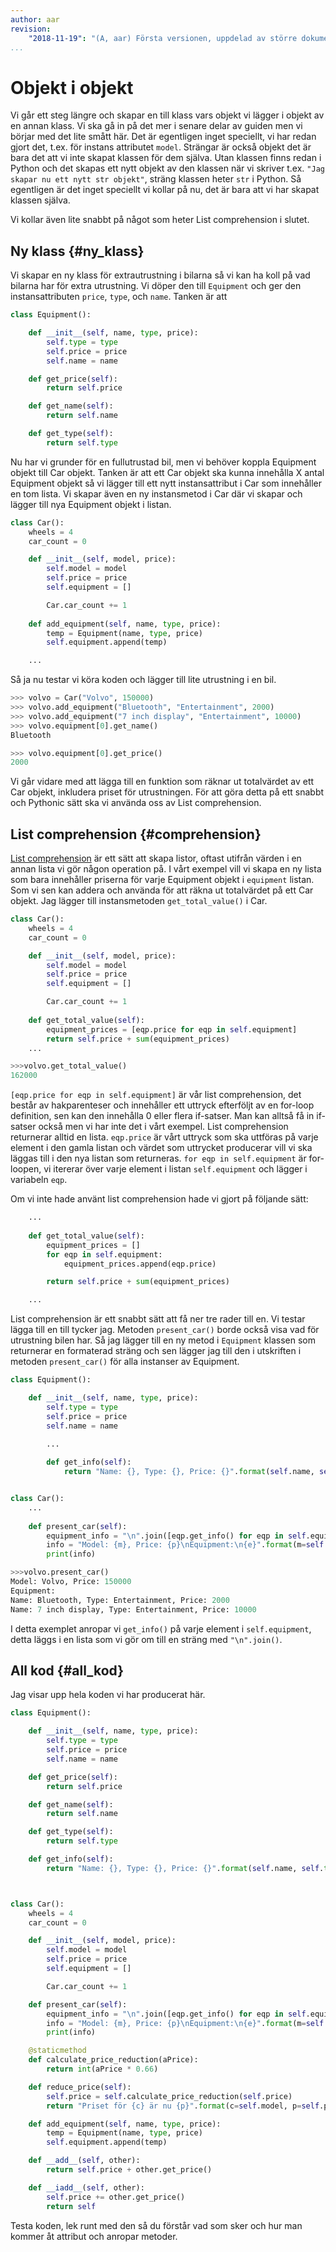 ```yaml
---
author: aar
revision:
    "2018-11-19": "(A, aar) Första versionen, uppdelad av större dokument."
...
```

Objekt i objekt
==================================

Vi går ett steg längre och skapar en till klass vars objekt vi lägger i objekt av en annan klass. Vi ska gå in på det mer i senare delar av guiden men vi börjar med det lite smått här. Det är egentligen inget speciellt, vi har redan gjort det, t.ex. för instans attributet `model`. Strängar är också objekt det är bara det att vi inte skapat klassen för dem själva. Utan klassen finns redan i Python och det skapas ett nytt objekt av den klassen när vi skriver t.ex. `"Jag skapar nu ett nytt str objekt"`, sträng klassen heter `str` i Python. Så egentligen är det inget speciellt vi kollar på nu, det är bara att vi har skapat klassen själva.

Vi kollar även lite snabbt på något som heter List comprehension i slutet.



Ny klass {#ny_klass}
----------------------------------

Vi skapar en ny klass för extrautrustning i bilarna så vi kan ha koll på vad bilarna har för extra utrustning. Vi döper den till `Equipment` och ger den instansattributen `price`, `type`, och `name`. Tanken är att 

```python
class Equipment():

    def __init__(self, name, type, price):
        self.type = type
        self.price = price
        self.name = name

    def get_price(self):
        return self.price

    def get_name(self):
        return self.name

    def get_type(self):
        return self.type
```

Nu har vi grunder för en fullutrustad bil, men vi behöver koppla Equipment objekt till Car objekt. Tanken är att ett Car objekt ska kunna innehålla X antal Equipment objekt så vi lägger till ett nytt instansattribut i Car som innehåller en tom lista. Vi skapar även en ny instansmetod i Car där vi skapar och lägger till nya Equipment objekt i listan.

```python
class Car():
    wheels = 4
    car_count = 0

    def __init__(self, model, price):
        self.model = model
        self.price = price
        self.equipment = []

        Car.car_count += 1
    
    def add_equipment(self, name, type, price):
        temp = Equipment(name, type, price)
        self.equipment.append(temp)

    ...
```

Så ja nu testar vi köra koden och lägger till lite utrustning i en bil.

```python
>>> volvo = Car("Volvo", 150000)
>>> volvo.add_equipment("Bluetooth", "Entertainment", 2000)
>>> volvo.add_equipment("7 inch display", "Entertainment", 10000)
>>> volvo.equipment[0].get_name()
Bluetooth

>>> volvo.equipment[0].get_price()
2000
```

Vi går vidare med att lägga till en funktion som räknar ut totalvärdet av ett Car objekt, inkludera priset för utrustningen. För att göra detta på ett snabbt och Pythonic sätt ska vi använda oss av List comprehension.



List comprehension {#comprehension}
----------------------------------

[List comprehension](https://docs.python.org/3/tutorial/datastructures.html#list-comprehensions) är ett sätt att skapa listor, oftast utifrån värden i en annan lista vi gör någon operation på. I vårt exempel vill vi skapa en ny lista som bara innehåller priserna för varje Equipment objekt i `equipment` listan. Som vi sen kan addera och använda för att räkna ut totalvärdet på ett Car objekt. Jag lägger till instansmetoden `get_total_value()` i Car.

```python
class Car():
    wheels = 4
    car_count = 0

    def __init__(self, model, price):
        self.model = model
        self.price = price
        self.equipment = []

        Car.car_count += 1
    
    def get_total_value(self):
        equipment_prices = [eqp.price for eqp in self.equipment]
        return self.price + sum(equipment_prices)
    ...

>>>volvo.get_total_value()
162000
```
`[eqp.price for eqp in self.equipment]` är vår list comprehension, det består av hakparenteser och innehåller ett uttryck efterföljt av en for-loop definition, sen kan den innehålla 0 eller flera if-satser. Man kan alltså få in if-satser också men vi har inte det i vårt exempel. List comprehension returnerar alltid en lista. `eqp.price` är vårt uttryck som ska uttföras på varje element i den gamla listan och värdet som uttrycket producerar vill vi ska läggas till i den nya listan som returneras. `for eqp in self.equipment` är for-loopen, vi itererar över varje element i listan `self.equipment` och lägger i variabeln `eqp`. 

Om vi inte hade använt list comprehension hade vi gjort på följande sätt:

```python
    ...
    
    def get_total_value(self):
        equipment_prices = []
        for eqp in self.equipment:
            equipment_prices.append(eqp.price)

        return self.price + sum(equipment_prices)

    ...
```

List comprehension är ett snabbt sätt att få ner tre rader till en. Vi testar lägga till en till tycker jag. Metoden `present_car()` borde också visa vad för utrustning bilen har. Så jag lägger till en ny metod i `Equipment` klassen som returnerar en formaterad sträng och sen lägger jag till den i utskriften i metoden `present_car()` för alla instanser av Equipment.

```python
class Equipment():

    def __init__(self, name, type, price):
        self.type = type
        self.price = price
        self.name = name

        ...
        
        def get_info(self):
            return "Name: {}, Type: {}, Price: {}".format(self.name, self.type, self.price)


class Car():
    ...
    
    def present_car(self):
        equipment_info = "\n".join([eqp.get_info() for eqp in self.equipment])
        info = "Model: {m}, Price: {p}\nEquipment:\n{e}".format(m=self.model, p=self.price, e=equipment_info) 
        print(info)

>>>volvo.present_car()
Model: Volvo, Price: 150000
Equipment:
Name: Bluetooth, Type: Entertainment, Price: 2000
Name: 7 inch display, Type: Entertainment, Price: 10000
```

I detta exemplet anropar vi `get_info()` på varje element i `self.equipment`, detta läggs i en lista som vi gör om till en sträng med `"\n".join()`.



All kod {#all_kod}
----------------------------------

Jag visar upp hela koden vi har producerat här.

```python
class Equipment():

    def __init__(self, name, type, price):
        self.type = type
        self.price = price
        self.name = name

    def get_price(self):
        return self.price

    def get_name(self):
        return self.name

    def get_type(self):
        return self.type

    def get_info(self):
        return "Name: {}, Type: {}, Price: {}".format(self.name, self.type, self.price)



class Car():
    wheels = 4
    car_count = 0

    def __init__(self, model, price):
        self.model = model
        self.price = price
        self.equipment = []

        Car.car_count += 1

    def present_car(self):
        equipment_info = "\n".join([eqp.get_info() for eqp in self.equipment])
        info = "Model: {m}, Price: {p}\nEquipment:\n{e}".format(m=self.model, p=self.price, e=equipment_info) 
        print(info)

    @staticmethod
    def calculate_price_reduction(aPrice):
        return int(aPrice * 0.66)

    def reduce_price(self):
        self.price = self.calculate_price_reduction(self.price)
        return "Priset för {c} är nu {p}".format(c=self.model, p=self.price)

    def add_equipment(self, name, type, price):
        temp = Equipment(name, type, price)
        self.equipment.append(temp)

    def __add__(self, other):
        return self.price + other.get_price()

    def __iadd__(self, other):
        self.price += other.get_price()
        return self
```

Testa koden, lek runt med den så du förstår vad som sker och hur man kommer åt attribut och anropar metoder.